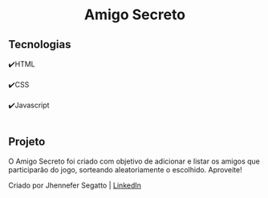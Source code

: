 <h1 align="center"> Amigo Secreto </h1>

<p align="center">

<h2 id="tec"> Tecnologias </h2>

✔️HTML<br><br>
✔️CSS<br><br>
✔️Javascript<br><br>


<h2 id="projeto"> Projeto </h2>

<p>O Amigo Secreto foi criado com objetivo de adicionar e listar os amigos que participarão do jogo, sorteando aleatoriamente o escolhido. Aproveite! </p>

<p> Criado por Jhennefer Segatto | <a href="https://www.linkedin.com/in/jhennefersegatto/"> LinkedIn </a> <p> 